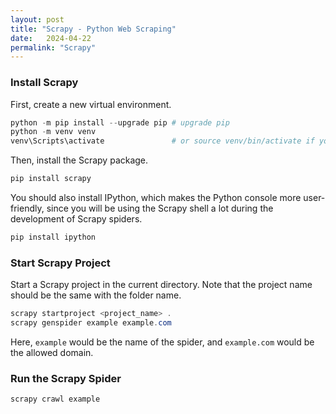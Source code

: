 ```yaml
---
layout: post
title: "Scrapy - Python Web Scraping"
date:   2024-04-22
permalink: "Scrapy"
---
```


### Install Scrapy

First, create a new virtual environment.

```powershell
python -m pip install --upgrade pip # upgrade pip
python -m venv venv
venv\Scripts\activate               # or source venv/bin/activate if you are on Linux
```

Then, install the Scrapy package.

```powershell
pip install scrapy
```

You should also install IPython, which makes the Python console more user-friendly, since you will be using the Scrapy shell a lot during the development of Scrapy spiders.

```powershell
pip install ipython
```

### Start Scrapy Project

Start a Scrapy project in the current directory. Note that the project name should be the same with the folder name.

```powershell
scrapy startproject <project_name> .
scrapy genspider example example.com
```

Here, `example` would be the name of the spider, and `example.com` would be the allowed domain.

### Run the Scrapy Spider

```powershell
scrapy crawl example
```